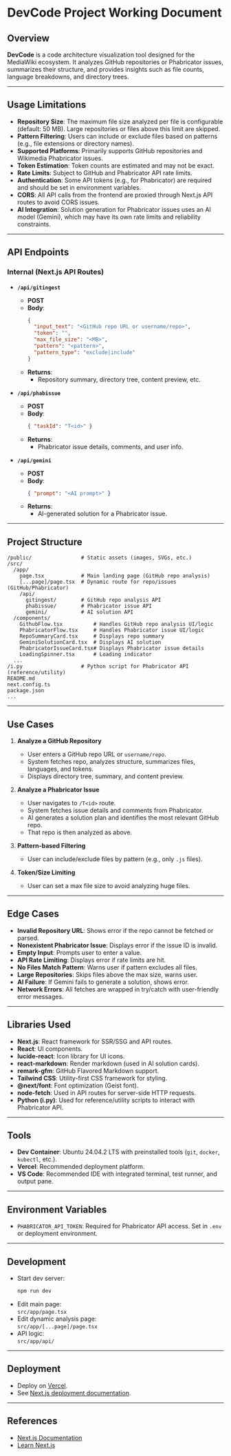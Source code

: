 # DevCode Project Working Document

## Overview

**DevCode** is a code architecture visualization tool designed for the MediaWiki ecosystem. It analyzes GitHub repositories or Phabricator issues, summarizes their structure, and provides insights such as file counts, language breakdowns, and directory trees.

---

## Usage Limitations

- **Repository Size**: The maximum file size analyzed per file is configurable (default: 50 MB). Large repositories or files above this limit are skipped.
- **Pattern Filtering**: Users can include or exclude files based on patterns (e.g., file extensions or directory names).
- **Supported Platforms**: Primarily supports GitHub repositories and Wikimedia Phabricator issues.
- **Token Estimation**: Token counts are estimated and may not be exact.
- **Rate Limits**: Subject to GitHub and Phabricator API rate limits.
- **Authentication**: Some API tokens (e.g., for Phabricator) are required and should be set in environment variables.
- **CORS**: All API calls from the frontend are proxied through Next.js API routes to avoid CORS issues.
- **AI Integration**: Solution generation for Phabricator issues uses an AI model (Gemini), which may have its own rate limits and reliability constraints.

---

## API Endpoints

### Internal (Next.js API Routes)

- **`/api/gitingest`**

  - **POST**
  - **Body**:
    ```json
    {
      "input_text": "<GitHub repo URL or username/repo>",
      "token": "",
      "max_file_size": "<MB>",
      "pattern": "<pattern>",
      "pattern_type": "exclude|include"
    }
    ```
  - **Returns**:
    - Repository summary, directory tree, content preview, etc.

- **`/api/phabissue`**

  - **POST**
  - **Body**:
    ```json
    { "taskId": "T<id>" }
    ```
  - **Returns**:
    - Phabricator issue details, comments, and user info.

- **`/api/gemini`**
  - **POST**
  - **Body**:
    ```json
    { "prompt": "<AI prompt>" }
    ```
  - **Returns**:
    - AI-generated solution for a Phabricator issue.

---

## Project Structure

```
/public/                # Static assets (images, SVGs, etc.)
/src/
  /app/
    page.tsx            # Main landing page (GitHub repo analysis)
    [...page]/page.tsx  # Dynamic route for repo/issues (GitHub/Phabricator)
    /api/
      gitingest/        # GitHub repo analysis API
      phabissue/        # Phabricator issue API
      gemini/           # AI solution API
  /components/
    GithubFlow.tsx          # Handles GitHub repo analysis UI/logic
    PhabricatorFlow.tsx     # Handles Phabricator issue UI/logic
    RepoSummaryCard.tsx     # Displays repo summary
    GeminiSolutionCard.tsx  # Displays AI solution
    PhabricatorIssueCard.tsx# Displays Phabricator issue details
    LoadingSpinner.tsx      # Loading indicator
  ...
/i.py                   # Python script for Phabricator API (reference/utility)
README.md
next.config.ts
package.json
...
```

---

## Use Cases

1. **Analyze a GitHub Repository**

   - User enters a GitHub repo URL or `username/repo`.
   - System fetches repo, analyzes structure, summarizes files, languages, and tokens.
   - Displays directory tree, summary, and content preview.

2. **Analyze a Phabricator Issue**

   - User navigates to `/T<id>` route.
   - System fetches issue details and comments from Phabricator.
   - AI generates a solution plan and identifies the most relevant GitHub repo.
   - That repo is then analyzed as above.

3. **Pattern-based Filtering**

   - User can include/exclude files by pattern (e.g., only `.js` files).

4. **Token/Size Limiting**
   - User can set a max file size to avoid analyzing huge files.

---

## Edge Cases

- **Invalid Repository URL**: Shows error if the repo cannot be fetched or parsed.
- **Nonexistent Phabricator Issue**: Displays error if the issue ID is invalid.
- **Empty Input**: Prompts user to enter a value.
- **API Rate Limiting**: Displays error if rate limits are hit.
- **No Files Match Pattern**: Warns user if pattern excludes all files.
- **Large Repositories**: Skips files above the max size, warns user.
- **AI Failure**: If Gemini fails to generate a solution, shows error.
- **Network Errors**: All fetches are wrapped in try/catch with user-friendly error messages.

---

## Libraries Used

- **Next.js**: React framework for SSR/SSG and API routes.
- **React**: UI components.
- **lucide-react**: Icon library for UI icons.
- **react-markdown**: Render markdown (used in AI solution cards).
- **remark-gfm**: GitHub Flavored Markdown support.
- **Tailwind CSS**: Utility-first CSS framework for styling.
- **@next/font**: Font optimization (Geist font).
- **node-fetch**: Used in API routes for server-side HTTP requests.
- **Python (i.py)**: Used for reference/utility scripts to interact with Phabricator API.

---

## Tools

- **Dev Container**: Ubuntu 24.04.2 LTS with preinstalled tools (`git`, `docker`, `kubectl`, etc.).
- **Vercel**: Recommended deployment platform.
- **VS Code**: Recommended IDE with integrated terminal, test runner, and output pane.

---

## Environment Variables

- `PHABRICATOR_API_TOKEN`: Required for Phabricator API access. Set in `.env` or deployment environment.

---

## Development

- Start dev server:
  ```bash
  npm run dev
  ```
- Edit main page:  
  `src/app/page.tsx`
- Edit dynamic analysis page:  
  `src/app/[...page]/page.tsx`
- API logic:  
  `src/app/api/`

---

## Deployment

- Deploy on [Vercel](https://vercel.com/new?utm_medium=default-template&filter=next.js&utm_source=create-next-app&utm_campaign=create-next-app-readme).
- See [Next.js deployment documentation](https://nextjs.org/docs/app/building-your-application/deploying).

---

## References

- [Next.js Documentation](https://nextjs.org/docs)
- [Learn Next.js](https://nextjs.org/learn)
